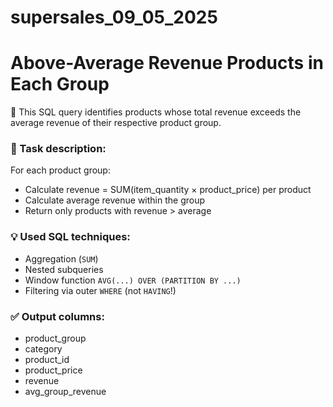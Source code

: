# supersales_09_05_2025
# Above-Average Revenue Products in Each Group

🧠 This SQL query identifies products whose total revenue exceeds the average revenue of their respective product group.

### 🧾 Task description:
For each product group:
- Calculate revenue = SUM(item_quantity × product_price) per product
- Calculate average revenue within the group
- Return only products with revenue > average

### 💡 Used SQL techniques:
- Aggregation (`SUM`)
- Nested subqueries
- Window function `AVG(...) OVER (PARTITION BY ...)`
- Filtering via outer `WHERE` (not `HAVING`!)

### ✅ Output columns:
- product_group
- category
- product_id
- product_price
- revenue
- avg_group_revenue
